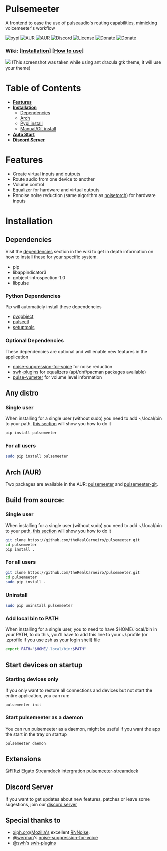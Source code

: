 # Pulsemeeter
A frontend to ease the use of pulseaudio's routing capabilities, mimicking voicemeeter's workflow

[![pypi](https://img.shields.io/badge/pypi-v1.2.13-blue)](https://pypi.org/project/pulsemeeter/)
[![AUR](https://img.shields.io/badge/AUR-V1.2.12-cyan)](https://aur.archlinux.org/packages/pulsemeeter/)
[![AUR](https://img.shields.io/badge/AUR-pulsemeeter--git-red)](https://aur.archlinux.org/packages/pulsemeeter-git/)
[![Discord](https://img.shields.io/badge/chat-Discord-lightgrey)](https://discord.gg/ekWt9NuEWv)
[![License](https://img.shields.io/badge/license-MIT-blue.svg)](./LICENSE)
[![Donate](https://img.shields.io/badge/donate-PayPal-green.svg)](https://www.paypal.com/donate/?hosted_button_id=6DSVJ3V3RCVT8)
[![Donate](https://img.shields.io/badge/donate-Patreon-yellow.svg)](https://www.patreon.com/theRealCarneiro)

### Wiki: \[[Installation](https://github.com/theRealCarneiro/pulsemeeter/wiki/Installation)\] \[[How to use](https://github.com/theRealCarneiro/pulsemeeter/wiki/Installation)\]

![](https://i.imgur.com/L4KZEqV.png)
(This screenshot was taken while using ant dracula gtk theme, it will use your theme)

# Table of Contents
- **[Features](#features)**
- **[Installation](#installation)**
    - [Dependencies](#dependencies)
    - [Arch](#arch-aur)
    - [Pypi install](#any-distro)
    - [Manual/Git install](#build-from-source)
- **[Auto Start](#start-devices-on-startup)**
- **[Discord Server](#discord-server)**

# Features
 - Create virtual inputs and outputs
 - Route audio from one device to another
 - Volume control
 - Equalizer for hardware and virtual outputs
 - Rnnoise noise reduction (same algorithm as [noisetorch](https://github.com/lawl/NoiseTorch)) for hardware inputs

# Installation

## Dependencies
Visit the [dependencies](https://github.com/theRealCarneiro/pulsemeeter/wiki/Installation#installing-dependencies) section in the wiki to get in depth information on how to install these for your specific system.
 - pip
 - libappindicator3
 - gobject-introspection-1.0
 - libpulse


### Python Dependencies
Pip will automaticly install these dependencies
 - [pygobject](https://pypi.org/project/PyGObject)
 - [pulsectl](https://pypi.org/project/pulsectl)
 - [setuptools](https://pypi.org/project/setuptools/)
 
 ### Optional Dependencies
 These dependencies are optional and will enable new features in the application
 - [noise-suppression-for-voice](https://github.com/werman/noise-suppression-for-voice) for noise reduction
 - [swh-plugins](https://github.com/swh/ladspa) for equalizers (apt/dnf/pacman packages available)
 - [pulse-vumeter](https://github.com/theRealCarneiro/pulse-vumeter) for volume level information

## Any distro

### Single user
When installing for a single user (without sudo) you need to add ~/.local/bin to your path, [this section](#add-local-bin-to-path) will show you how to do it
```sh
pip install pulsemeeter
```
### For all users
```sh
sudo pip install pulsemeeter
```

## Arch (AUR)
Two packages are available in the AUR: [pulsemeeter](https://aur.archlinux.org/packages/pulsemeeter) and [pulsemeeter-git](https://aur.archlinux.org/packages/pulsemeeter-git/).

## Build from source:

### Single user
When installing for a single user (without sudo) you need to add ~/.local/bin to your path, [this section](#add-local-bin-to-path) will show you how to do it
```sh
git clone https://github.com/theRealCarneiro/pulsemeeter.git
cd pulsemeeter
pip install .
```

### For all users
```sh
git clone https://github.com/theRealCarneiro/pulsemeeter.git
cd pulsemeeter
sudo pip install .
```

### Uninstall

```sh
sudo pip uninstall pulsemeeter
```

### Add local bin to PATH

When installing for a single user, you to need to have $HOME/.local/bin in your PATH, to do this, you'll have to add this line to your ~/.profile (or .zprofile if you use zsh as your login shell) file
```sh
export PATH="$HOME/.local/bin:$PATH"
```

## Start devices on startup

### Starting devices only
If you only want to restore all connections and devices but not start the entire application, you can run:
```sh 
pulsemeeter init
```

### Start pulsemeeter as a daemon
You can run pulsemeeter as a daemon, might be useful if you want the app the start in the tray on startup 
```sh 
pulsemeeter daemon
```

## Extensions
[@Fl1tzi](https://github.com/Fl1tzi) Elgato Streamdeck intergration [pulsemeeter-streamdeck](https://github.com/Fl1tzi/pulsemeeter-streamdeck)

## Discord Server
If you want to get updates about new features, patches or leave some sugestions, join our [discord server](https://discord.gg/ekWt9NuEWv)

## Special thanks to

* [xiph.org](https://xiph.org)/[Mozilla's](https://mozilla.org) excellent [RNNoise](https://jmvalin.ca/demo/rnnoise/).
* [@werman](https://github.com/werman/)'s [noise-suppression-for-voice](https://github.com/werman/noise-suppression-for-voice/)
* [@swh](https://github.com/swh)'s [swh-plugins](https://github.com/swh/ladspa)

